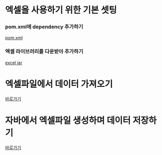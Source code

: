 # 엑셀을 사용하기 위한 기본 셋팅
### pom.xml에 dependency 추가하기
[pom.xml](setting/pom.xml.md)

### 엑셀 라이브러리를 다운받아 추가하기
[excel jar](https://github.com/yeolim2518/limRemote/files/2647621/excel.jar.zip)

# 엑셀파일에서 데이터 가져오기
[바로가기](READ/README.md)

# 자바에서 엑셀파일 생성하며 데이터 저장하기
[바로가기](WRITE/README.md)